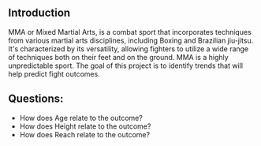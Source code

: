## Introduction

MMA or Mixed Martial Arts, is a combat sport that incorporates techniques from various martial arts disciplines, including Boxing and Brazilian jiu-jitsu. It's characterized by its versatility, allowing fighters to utilize a wide range of techniques both on their feet and on the ground.
MMA is a highly unpredictable sport. The goal of this project is to identify trends that will help predict fight outcomes.

## Questions:
- How does Age relate to the outcome?
- How does Height relate to the outcome?
- How does Reach relate to the outcome?
